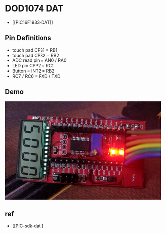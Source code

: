 
# DOD1074 DAT

- [[PIC16F1933-DAT]]

## Pin Definitions 

- touch pad CPS1 = RB1
- touch pad CPS2 = RB2
- ADC read pin = AN0 / RA0
- LED pin CPP2 = RC1
- Button = INT2 = RB2
- RC7 / RC6 = RXD / TXD




## Demo 

![](03-21-18-13-03-2023.png)


## ref 

- [[PIC-sdk-dat]]